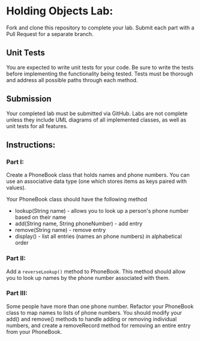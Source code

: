 # Holding Objects Lab:

Fork and clone this repository to complete your lab. Submit each part with a Pull Request for a separate branch.

## Unit Tests

You are expected to write unit tests for your code. Be sure to write the tests before implementing the functionality being tested. Tests must be thorough and address all possible paths through each method.

## Submission

Your completed lab must be submitted via GitHub. Labs are not complete unless they include UML diagrams of all implemented classes, as well as unit tests for all features.

## Instructions:

### Part I:

Create a PhoneBook class that holds names and phone numbers. You can use an associative data type (one which stores items as keys paired with values).

Your PhoneBook class should have the following method
  * lookup(String name) -  allows you to look up a person's phone number based on their name
  * add(String name, String phoneNumber) - add entry
  * remove(String name) - remove entry
  * display() - list all entries (names an phone numbers) in alphabetical order

### Part II:

Add a `reverseLookup()` method to PhoneBook. This method should allow you to look up names by the phone number associated with them.

### Part III: 

Some people have more than one phone number. Refactor your PhoneBook class to map names to lists of phone numbers. You should modify your add() and remove() methods to handle adding or removing individual numbers, and create a removeRecord method for removing an entire entry from your PhoneBook.
